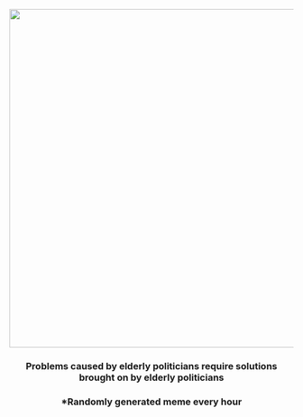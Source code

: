 <p align="center">
        <img src="https://i.redd.it/02lumtx1z8w91.jpg" width="600" height="600">
        </p>
        <h3 align="center">Problems caused by elderly politicians require solutions brought on by elderly politicians</h3>
        <h3 align="center">*Randomly generated meme every hour</h3>
    